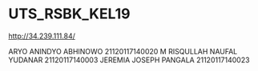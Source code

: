 # UTS_RSBK_KEL19

http://34.239.111.84/


ARYO ANINDYO ABHINOWO         21120117140020
M RISQULLAH NAUFAL YUDANAR    21120117140003
JEREMIA JOSEPH PANGALA        21120117140023


